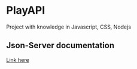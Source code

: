 # PlayAPI
Project with knowledge in Javascript, CSS, Nodejs

<h2>Json-Server documentation</h2>
<a href="https://github.com/typicode/json-server#getting-started">Link here<a/>
